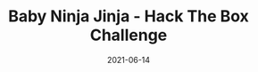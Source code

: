 ---
layout: single
title: '<span class="hackthebox">Baby Ninja Jinja - Hack The Box Challenge</span>'
excerpt: "Waf Waf is a web challenge where you will have to exploit a flask service through a jinja ssti vulnerability"
date: 2021-06-14
header:
  teaser: /assets/images/htb-writeup-baby-ninja-jinja/icon.png
  teaser_home_page: true
  image_description: baby ninja jinja hack the box
  icon: /assets/images/hackthebox.webp
  icon_description: hackthebox
categories:
  - hackthebox
  - challenge
tags:  
  - web
  - flask
  - jinja
  - ssti
toc: true
toc_label: "Content"
toc_sticky: true
show_time: false
layout: encrypted/baby-ninja-jinja
permalink: "/htb-writeup-baby-ninja-jinja/"
show_time: false
---